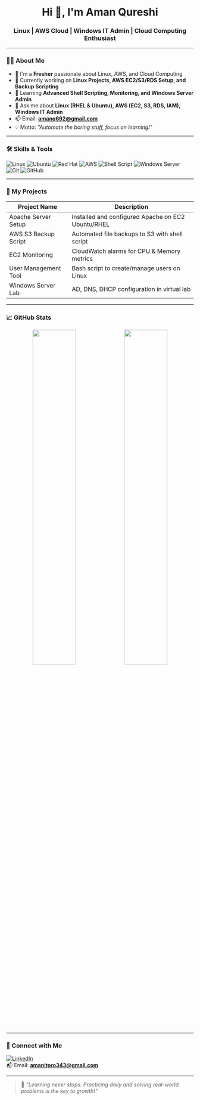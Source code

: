<h1 align="center">Hi 👋, I'm Aman Qureshi</h1>
<h3 align="center">Linux | AWS Cloud | Windows IT Admin | Cloud Computing Enthusiast</h3>

---

### 🙋‍♂️ About Me

- 🎯 I'm a **Fresher** passionate about Linux, AWS, and Cloud Computing
- 🔭 Currently working on **Linux Projects, AWS EC2/S3/RDS Setup, and Backup Scripting**
- 🧠 Learning **Advanced Shell Scripting, Monitoring, and Windows Server Admin**
- 💬 Ask me about **Linux (RHEL & Ubuntu), AWS (EC2, S3, RDS, IAM), Windows IT Admin**
- 📫 Email: **amanq692@gmail.com**
- 💡 Motto: _"Automate the boring stuff, focus on learning!"_

---

### 🛠️ Skills & Tools

![Linux](https://img.shields.io/badge/Linux-000000?style=flat&logo=linux&logoColor=white)
![Ubuntu](https://img.shields.io/badge/Ubuntu-E95420?style=flat&logo=ubuntu&logoColor=white)
![Red Hat](https://img.shields.io/badge/RHEL-EE0000?style=flat&logo=redhat&logoColor=white)
![AWS](https://img.shields.io/badge/AWS-232F3E?style=flat&logo=amazonaws&logoColor=orange)
![Shell Script](https://img.shields.io/badge/Bash-Scripting-black?logo=gnu-bash&style=flat)
![Windows Server](https://img.shields.io/badge/Windows_Server-0078D6?style=flat&logo=windows&logoColor=white)
![Git](https://img.shields.io/badge/Git-F05032?style=flat&logo=git&logoColor=white)
![GitHub](https://img.shields.io/badge/GitHub-181717?style=flat&logo=github&logoColor=white)

---

### 🚀 My Projects

| Project Name | Description |
|--------------|-------------|
| Apache Server Setup | Installed and configured Apache on EC2 Ubuntu/RHEL |
| AWS S3 Backup Script | Automated file backups to S3 with shell script |
| EC2 Monitoring | CloudWatch alarms for CPU & Memory metrics |
| User Management Tool | Bash script to create/manage users on Linux |
| Windows Server Lab | AD, DNS, DHCP configuration in virtual lab |

---

### 📈 GitHub Stats

<p align="center">
  <img width="48%" src="https://github-readme-stats.vercel.app/api?username=Amansolution&show_icons=true&theme=tokyonight" />
  <img width="48%" src="https://github-readme-streak-stats.herokuapp.com/?user=Amansolution&theme=tokyonight" />
</p>

---

### 🔗 Connect with Me

[![LinkedIn](https://img.shields.io/badge/LinkedIn-blue?style=flat&logo=linkedin&logoColor=white)](https://www.linkedin.com/in/aman-qureshi-268884293)  
📬 Email: **amanitpro343@gmail.com**

---

> 🧠 _"Learning never stops. Practicing daily and solving real-world problems is the key to growth!"_
